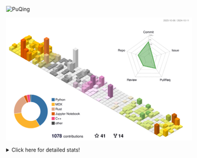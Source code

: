 ![PuQing](https://user-images.githubusercontent.com/27223114/171565019-9a56fae6-b08b-421f-99db-7e830da42371.png)

![](./profile-3d-contrib/profile-season-animate.svg)

<details>
<summary>Click here for detailed stats!</summary>

<!--START_SECTION:waka-->
![Lines of code](https://img.shields.io/badge/From%20Hello%20World%20I%27ve%20Written-1.5%20million%20lines%20of%20code-blue)

**🐱 My GitHub Data** 

> 📦 409.6 kB Used in GitHub's Storage 
 > 
> 🚫 Not Opted to Hire
 > 
> 📜 57 Public Repositories 
 > 
> 🔑 29 Private Repositories 
 > 
**I'm an Early 🐤** 

```text
🌞 Morning                520 commits         ██░░░░░░░░░░░░░░░░░░░░░░░   06.14 % 
🌆 Daytime                3722 commits        ███████████░░░░░░░░░░░░░░   43.98 % 
🌃 Evening                2120 commits        ██████░░░░░░░░░░░░░░░░░░░   25.05 % 
🌙 Night                  2101 commits        ██████░░░░░░░░░░░░░░░░░░░   24.83 % 
```


📊 **This Week I Spent My Time On** 

```text
💬 Programming Languages: 
Browsing                 21 hrs 55 mins      ████████████░░░░░░░░░░░░░   46.40 % 
Python                   6 hrs 37 mins       ████░░░░░░░░░░░░░░░░░░░░░   14.04 % 
CLI                      3 hrs 43 mins       ██░░░░░░░░░░░░░░░░░░░░░░░   07.90 % 
Searching                3 hrs 42 mins       ██░░░░░░░░░░░░░░░░░░░░░░░   07.84 % 
Markdown                 3 hrs 3 mins        ██░░░░░░░░░░░░░░░░░░░░░░░   06.46 % 

🔥 Editors: 
Chrome                   30 hrs 39 mins      ████████████████░░░░░░░░░   64.90 % 
VS Code                  9 hrs 47 mins       █████░░░░░░░░░░░░░░░░░░░░   20.74 % 
fish                     3 hrs 43 mins       ██░░░░░░░░░░░░░░░░░░░░░░░   07.90 % 
Obsidian                 3 hrs 3 mins        ██░░░░░░░░░░░░░░░░░░░░░░░   06.46 % 

💻 Operating System: 
Mac                      37 hrs 27 mins      ████████████████████░░░░░   79.30 % 
WSL                      5 hrs 6 mins        ███░░░░░░░░░░░░░░░░░░░░░░   10.80 % 
Linux                    4 hrs 40 mins       ██░░░░░░░░░░░░░░░░░░░░░░░   09.90 % 
```


<!--END_SECTION:waka-->
</details>
